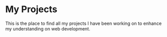 # My Projects
This is the place to find all my projects I have been working on to enhance my understanding on web development.
